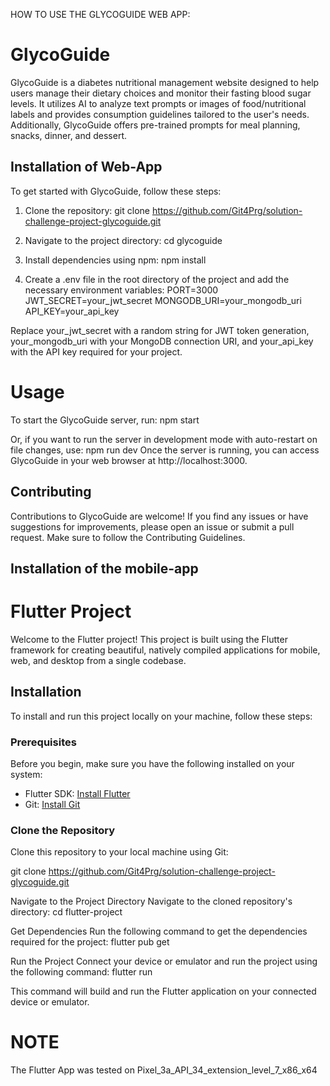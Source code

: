HOW TO USE THE GLYCOGUIDE WEB APP:
  # GlycoGuide
  GlycoGuide is a diabetes nutritional management website designed to help users manage their dietary choices and monitor their fasting blood sugar levels. It utilizes AI to analyze text prompts or images of 
  food/nutritional labels and provides consumption guidelines tailored to the user's needs. Additionally, GlycoGuide offers pre-trained prompts for meal planning, snacks, dinner, and dessert.

  ## Installation of Web-App

  To get started with GlycoGuide, follow these steps:

  1. Clone the repository:
   git clone https://github.com/Git4Prg/solution-challenge-project-glycoguide.git

  2. Navigate to the project directory:  cd glycoguide
  3. Install dependencies using npm: npm install
  4. Create a .env file in the root directory of the project and add the necessary environment variables: PORT=3000
        JWT_SECRET=your_jwt_secret
        MONGODB_URI=your_mongodb_uri
        API_KEY=your_api_key
     
  Replace your_jwt_secret with a random string for JWT token generation, your_mongodb_uri with your MongoDB connection URI, and your_api_key with the API key required for your project.

  # Usage
  To start the GlycoGuide server, run: npm start

  Or, if you want to run the server in development mode with auto-restart on file changes, use: npm run dev
  Once the server is running, you can access GlycoGuide in your web browser at http://localhost:3000.

  ## Contributing
  Contributions to GlycoGuide are welcome! If you find any issues or have suggestions for improvements, please open an issue or submit a pull request. Make sure to follow the Contributing Guidelines.







  ## Installation of the mobile-app

  # Flutter Project

  Welcome to the Flutter project! This project is built using the Flutter framework for creating beautiful, natively compiled applications for mobile, web, and desktop from a single codebase.

  ## Installation

  To install and run this project locally on your machine, follow these steps:

  ### Prerequisites

  Before you begin, make sure you have the following installed on your system:

  - Flutter SDK: [Install Flutter](https://flutter.dev/docs/get-started/install)
  - Git: [Install Git](https://git-scm.com/book/en/v2/Getting-Started-Installing-Git)

  ### Clone the Repository

  Clone this repository to your local machine using Git:

  git clone https://github.com/Git4Prg/solution-challenge-project-glycoguide.git

  Navigate to the Project Directory
Navigate to the cloned repository's directory: cd flutter-project

Get Dependencies
Run the following command to get the dependencies required for the project: flutter pub get

Run the Project
Connect your device or emulator and run the project using the following command: flutter run

This command will build and run the Flutter application on your connected device or emulator.

# NOTE 
The Flutter App was tested on Pixel_3a_API_34_extension_level_7_x86_x64

